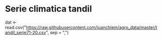# Serie climatica tandil 
dat <- read.csv("https://raw.githubusercontent.com/juanchiem/agro_data/master/tandil_serie71-20.csv", sep = ",")

